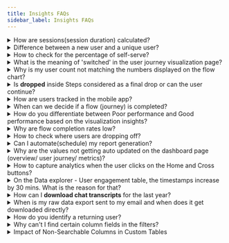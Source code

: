 ```yaml
---
title: Insights FAQs
sidebar_label: Insights FAQs
---
```


<details>
<summary> How are sessions(session duration) calculated? </summary>
<div>
A session can be a user session (when there’s user interaction with the bot) or bot session (when there’s a bot message but not necessarily any user message). Session duration is the average time for which the user has conversed with the bot. A session can be of 24 hours. A user can have any number of interactions with the bot within this 24 hours window from the start of a session and it will be considered a single session. A new session starts after 24 hours.
    
</div>
</details>


<details>
<summary> Difference between a new user and a unique user? </summary>
<div>
New users are first-time visitors.
</div>
<div>
Unique users are the total number of users visiting within any time range (new + repeat users). If a user has visited before, irrespective of the timeframe, they will be considered returning users. New vs returning users are identified based on UIDs. If a UID exists in the database, the user is classified as a returning user (UID remains same for a user, unless they log in from different channel or browser).
</div>
</details>

  
  

<details>
<summary> How to check for the percentage of self-serve? </summary>
<div>
    Deflection rate under <b>Bot Performance</b> on the <b>Overview</b> page.
</div>
</details>



<details>
<summary> What is the meaning of 'switched' in the user journey visualization page? </summary>
<div>
When the user moves to a different journey at any point in time it is termed as <b>Switched</b>.
</div>
</details>


<details>
<summary> Why is my user count not matching the numbers displayed on the flow chart? </summary>
<div>
The number displayed in the flow chart is the number of hits and not the number of users.
</div>
</details>


<details>
<summary> Is <b>dropped</b> inside Steps considered as a final drop or can the user continue? </summary>
<div>
<b>Dropped</b> means the user has dropped out of the bot.
</div>
</details>


<details>
<summary> How are users tracked in the mobile app? </summary>
<div>
Closing the chat window/app or leaving the chat in the middle of the conservation for a long time implies the user has dropped off.
</div>
</details>


<details>
<summary> When can we decide if a flow (journey) is completed?</summary>
<div>
It depends on the step structure and how many steps are required to complete a flow. After all the steps are completed, the journey is completed.
    
</div>
</details>

  
<details>
<summary> How do you differentiate between Poor performance and Good performance based on the visualization insights? </summary>
<div>
Based on <a href="https://docs.yellow.ai/docs/platform_concepts/growth/funnels"> Flow completion rate </a> (in user journey visualization).
</div>
</details>


<details>
<summary> Why are flow completion rates low?</summary>
<div>
There can be multiple reasons for <a href="https://docs.yellow.ai/docs/platform_concepts/growth/funnels"> Flow completion rate </a> . You can find a list of them along with recommended next steps under <b>User Journeys</b> > <b>Funnels</b> > <b>Flow Summary</b>.
    
</div>
</details>



<details>
<summary> How to check where users are dropping off?</summary>
<div>
    
<a href="https://docs.yellow.ai/docs/platform_concepts/growth/user-journeys"> User journey visualization </a> can show you which flows users are mostly dropping off after and where within the journeys.
</div>
</details>



<details>
<summary> Can I automate(schedule) my report generation? </summary>
<div>
You can schedule any saved report on <b>Data Explorer</b> as an email alert. Open any <b>Saved report</b> > click <b>Actions</b> > <b>Schedule Reports</b> > configure all details > <b>Save</b>.  Click <a href="https://docs.yellow.ai/docs/platform_concepts/growth/dataexplorer/savedreportsactions#1-schedule-a-report"> here </a> for more details.
</div>
</details>

  
  
  
  

<details>
<summary> Why are the values not getting auto updated on the dashboard page (overview/ user journey/ metrics)? </summary>
<div>
All the Insights widget pages (<b>Overview, Metrics, User Journeys, Doc cog, Dashboards, Data explorer</b>) must be refreshed to see the updated data (pages do not get auto-refreshed).
</div>
</details>

  

<details>
<summary> How to capture analytics when the user clicks on the Home and Cross buttons? </summary>
    <div> You can find these Events in the <b>User engagement</b> > events table in <b> Data Explorer</b>. </div>
<div> <b>home-button-click</b>: When a user clicks on the home button in the chat widget. </div>
<div> <b>bot-closed</b>: When a user clicks on the cross icon of the chat widget. </div>
</details>

    
<details>
<summary>  On the Data explorer - User engagement table, the timestamps increase by 30 mins. What is the reason for that?
</summary>
<div>
On the user engagement events table, similar records are rolled up at 30 mins interval. You can refer to the Count column to check how many records are rolled up for a particular row event. The distinct count functionality uses <a href="https://en.wikipedia.org/wiki/HyperLogLog">hyperloglog</a> algorithm which gives an approximate number and not the exact count.
</div>
</details>
    
<details>
<summary> How can I <b>download chat transcripts</b> for the last year? 
</summary>
<div>
Open <b>Insights</b> > <b>Metrics</b>. You can apply 31 days custom time filter of any month before 6 months(or a year) and click <b>Export</b> and select <b>Chat transcripts</b>. 
</div>
</details>


<details>
<summary> 
When is my raw data export sent to my email and when does it get downloaded directly?
</summary>
<div>
How a dataset is exported depends on the file size. If the count of records is greater or equal to 500, we do an export from backend (email). For less than 500 records, the export happens directly.
</div>
</details>


<details>
<summary> How do you identify a returning user? </summary>
<div>
If a user has visited the bot before, irrespective of the timeframe, they’ll be considered a returning user. New vs returning users are identified based on UIDs. If a UID exists already, it’s marked as returning user.
</div>
</details>


<details>
<summary> Why can't I find certain column fields in the filters? </summary>
<div>

Only the columns which are searchable will be available to be filtered. Columns can be marked as searchable while creating a custom database. 
    
</div>
</details>

<details>
<summary>Impact of Non-Searchable Columns in Custom Tables</summary>
<div>
<p>When columns are not marked as searchable during custom table creation, several limitations arise:</p>

<ul>
<li><strong>Filter visibility:</strong> The non-searchable columns won't appear in the filter options, limiting users' ability to refine their data queries.</li>

<li><strong>Summarisation and visualization:</strong> Users cannot summarize or visualize data based on non-searchable columns.</li>

<li><strong>Dashboard creation:</strong> The absence of searchable columns impedes the creation of dashboards using the query option, as dashboards rely on searchable data for dynamic visualizations and insights.</li>
</ul>

<p>By ensuring columns are marked as searchable during creation, users can maximize the functionality and analytical capabilities of custom tables.</p>
</div>
</details>
